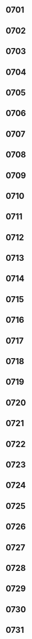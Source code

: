 ## 0701

<!-- - 書籍検索アプリ制作
  - お気に入り機能の実装 -->

## 0702

<!-- - 書籍検索アプリ制作
  - お気に入り機能の実装 -->

## 0703

<!-- - 書籍検索アプリ制作
  - お気に入り機能の実装 -->

## 0704

<!-- - Figma でデザインカンプ作成 -->

## 0705

<!-- - デザインの実装 -->

## 0706

<!-- - リブラクリリース -->

## 0707

## 0708

## 0709

## 0710

## 0711

## 0712

## 0713

## 0714

## 0715

## 0716

## 0717

## 0718

## 0719

## 0720

## 0721

## 0722

## 0723

## 0724

## 0725

## 0726

## 0727

## 0728

## 0729

## 0730

## 0731
